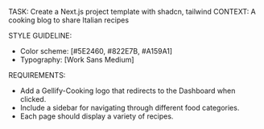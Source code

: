 TASK: Create a Next.js project template with shadcn, tailwind
CONTEXT: A cooking blog to share Italian recipes

STYLE GUIDELINE:

- Color scheme: [#5E2460, #822E7B, #A159A1]
- Typography: [Work Sans Medium]

REQUIREMENTS:

- Add a Gellify-Cooking logo that redirects to the Dashboard when clicked.
- Include a sidebar for navigating through different food categories.
- Each page should display a variety of recipes.
